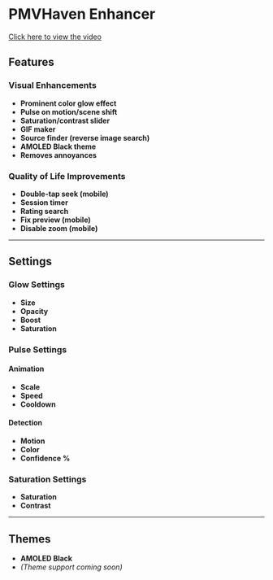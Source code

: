# PMVHaven Enhancer

[Click here to view the video](https://i.imgur.com/L9CDl0n.gif)

## Features

### Visual Enhancements
- **Prominent color glow effect**
- **Pulse on motion/scene shift**
- **Saturation/contrast slider**
- **GIF maker**
- **Source finder (reverse image search)**
- **AMOLED Black theme**
- **Removes annoyances**

### Quality of Life Improvements
- **Double-tap seek (mobile)**
- **Session timer**
- **Rating search**
- **Fix preview (mobile)**
- **Disable zoom (mobile)**

---

## Settings

### Glow Settings
- **Size**
- **Opacity**
- **Boost**
- **Saturation**

### Pulse Settings

#### Animation
- **Scale**
- **Speed**
- **Cooldown**

#### Detection
- **Motion**
- **Color**
- **Confidence %**

### Saturation Settings
- **Saturation**
- **Contrast**

---

## Themes
- **AMOLED Black**
- *(Theme support coming soon)*
